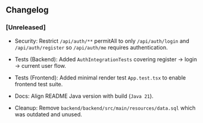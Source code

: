 ## Changelog

### [Unreleased]

- Security: Restrict `/api/auth/**` permitAll to only `/api/auth/login` and `/api/auth/register` so `/api/auth/me` requires authentication.
- Tests (Backend): Added `AuthIntegrationTests` covering register → login → current user flow.
- Tests (Frontend): Added minimal render test `App.test.tsx` to enable frontend test suite.

- Docs: Align README Java version with build (`Java 21`).
- Cleanup: Remove `backend/backend/src/main/resources/data.sql` which was outdated and unused.



